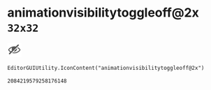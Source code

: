 # animationvisibilitytoggleoff@2x `32x32`
<img src="/img/animationvisibilitytoggleoff@2x.png" width=32 height=32>

``` CSharp
EditorGUIUtility.IconContent("animationvisibilitytoggleoff@2x")
```
```
2084219579258176148
```
